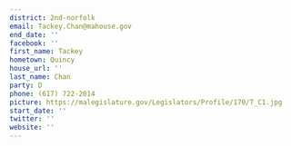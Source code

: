 ```yaml
---
district: 2nd-norfolk
email: Tackey.Chan@mahouse.gov
end_date: ''
facebook: ''
first_name: Tackey
hometown: Quincy
house_url: ''
last_name: Chan
party: D
phone: (617) 722-2014
picture: https://malegislature.gov/Legislators/Profile/170/T_C1.jpg
start_date: ''
twitter: ''
website: ''
---
```

